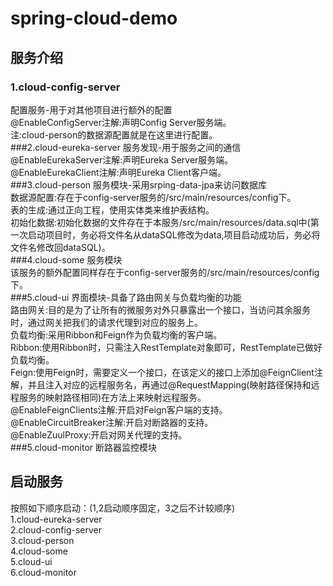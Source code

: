 # spring-cloud-demo
## 服务介绍
### 1.cloud-config-server
配置服务-用于对其他项目进行额外的配置<br>
@EnableConfigServer注解:声明Config Server服务端。<br>
注:cloud-person的数据源配置就是在这里进行配置。<br>
###2.cloud-eureka-server 
服务发现-用于服务之间的通信<br>
@EnableEurekaServer注解:声明Eureka Server服务端。<br>
@EnableEurekaClient注解:声明Eureka Client客户端。<br>
###3.cloud-person
服务模块-采用srping-data-jpa来访问数据库<br>
数据源配置:存在于config-server服务的/src/main/resources/config下。<br>
表的生成:通过正向工程，使用实体类来维护表结构。<br>
初始化数据:初始化数据的文件存在于本服务/src/main/resources/data.sql中(第一次启动项目时，务必将文件名从dataSQL修改为data,项目启动成功后，务必将文件名修改回dataSQL)。<br>
###4.cloud-some
服务模块<br>
该服务的额外配置同样存在于config-server服务的/src/main/resources/config下。<br>
###5.cloud-ui
界面模块-具备了路由网关与负载均衡的功能<br>
路由网关:目的是为了让所有的微服务对外只暴露出一个接口，当访问其余服务时，通过网关把我们的请求代理到对应的服务上。<br>
负载均衡:采用Ribbon和Feign作为负载均衡的客户端。<br>
Ribbon:使用Ribbon时，只需注入RestTemplate对象即可，RestTemplate已做好负载均衡。<br>
Feign:使用Feign时，需要定义一个接口，在该定义的接口上添加@FeignClient注解，并且注入对应的远程服务名，再通过@RequestMapping(映射路径保持和远程服务的映射路径相同)在方法上来映射远程服务。<br>
@EnableFeignClients注解:开启对Feign客户端的支持。<br>
@EnableCircuitBreaker注解:开启对断路器的支持。<br>
@EnableZuulProxy:开启对网关代理的支持。<br>
###5.cloud-monitor
断路器监控模块<br>
## 启动服务
按照如下顺序启动：(1,2启动顺序固定，3之后不计较顺序)<br>
1.cloud-eureka-server<br>
2.cloud-config-server<br>
3.cloud-person<br>
4.cloud-some<br>
5.cloud-ui<br>
6.cloud-monitor<br>